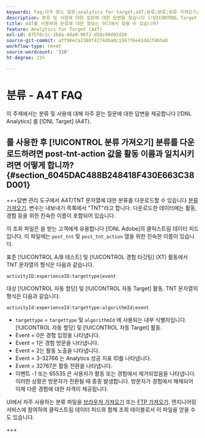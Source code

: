 ```yaml
---
keywords: faq;자주 묻는 질문;analytics for target;a4T;분류;분류;분류 가져오기;post-tnt-action;이벤트 코드
description: 분류 및 사용에 대한 질문에 대한 답변을 찾습니다 [!UICONTROL Target 분석] (A4T).
title: A4T를 사용하여 분류에 대한 정보는 어디에서 찾을 수 있습니까?
feature: Analytics for Target (A4T)
exl-id: 875f6c1c-1bda-40a9-96f2-d58c00d91d20
source-git-commit: aff96eca1380f4274dba0c1567f6e41d42f4b5ab
workflow-type: tm+mt
source-wordcount: '318'
ht-degree: 21%

---
```


# 분류 - A4T FAQ

이 주제에서는 분류 및 사용에 대해 자주 묻는 질문에 대한 답변을 제공합니다 [!DNL Analytics] 를 [!DNL Target] (A4T).

## 를 사용한 후 [!UICONTROL 분류 가져오기] 분류를 다운로드하려면 post-tnt-action 값을 활동 이름과 일치시키려면 어떻게 합니까? {#section_6045DAC488B248418F430E663C38D001}

+++답변 관리 도구에서 A4T/TNT 문자열에 대한 분류를 다운로드할 수 있습니다 [분류 가져오기](https://experienceleague.adobe.com/docs/analytics/components/classifications/classifications-importer/c-working-with-saint.html). 변수는 내보내기 목록에서 &quot;TNT&quot;라고 합니다. 다운로드한 데이터에는 활동, 경험 등을 위한 친숙한 이름이 포함되어 있습니다.

이 조회 파일은 을 받는 고객에게 유용합니다 [!DNL Adobe]의 클릭스트림 데이터 피드입니다. 이 파일에는 `post_tnt` 및 `post_tnt_action` 열을 위한 친숙한 이름이 있습니다.

표준 [!UICONTROL A/B 테스트] 및 [!UICONTROL 경험 타깃팅] (XT) 활동에서 TNT 문자열의 형식은 다음과 같습니다.

```
activityID:experienceID:targettype|event
```

대상 [!UICONTROL 자동 할당] 및 [!UICONTROL 자동 Target] 활동. TNT 문자열의 형식은 다음과 같습니다.

```
activityId:experienceId:targettype:algorithmId|event
```

* `targettype` = `targettype` 및 `algorithmId` 에 사용되는 내부 식별자입니다. [!UICONTROL 자동 할당] 및 [!UICONTROL 자동 Target] 활동.
* Event = 0은 경험 입장을 나타냅니다.
* Event = 1은 경험 방문을 나타냅니다.
* Event = 2는 활동 노출을 나타냅니다.
* Event = 3-32766 는 Analytics 성공 지표 ID를 나타냅니다.
* Event = 32767은 활동 전환을 나타냅니다.
* 이벤트 -1 또는 65535 은 사용자가 활동 또는 경험에서 제거되었음을 나타냅니다. 이러한 상황은 방문자가 전환될 때 종종 발생합니다. 방문자가 경험에서 해제되어 이제 다른 경험에 대한 자격이 제공됩니다.

UI에서 자주 사용하는 분류 파일을 [브라우저 가져오기](https://experienceleague.adobe.com/docs/analytics/components/classifications/classifications-importer/browser-import.html?lang=en) 또는 [FTP 가져오기](https://experienceleague.adobe.com/docs/analytics/components/classifications/classifications-importer/import-file.html?lang=en). 엔지니어링 서비스에 참여하여 클릭스트림 데이터 피드와 함께 조회 테이블로서 이 파일을 얻을 수도 있습니다.

+++

